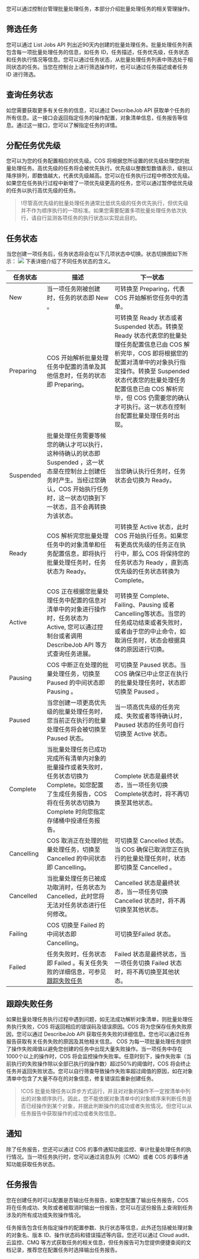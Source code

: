 您可以通过控制台管理批量处理任务，本部分介绍批量处理任务的相关管理操作。

## 筛选任务

您可以通过 List Jobs API 列出近90天内创建的批量处理任务。批量处理任务列表包含每一项批量处理任务的信息，如任务 ID，任务描述，任务优先级，任务状态和任务执行情况等信息。您可以通过任务状态，从批量处理任务列表中筛选处于相同状态的任务。当您在控制台上进行筛选操作时，也可以通过任务描述或者任务 ID 进行筛选。

## 查询任务状态

如您需要获取更多有关任务的信息，可以通过 DescribeJob API 获取单个任务的所有信息。这一接口会返回指定任务的操作配置，对象清单信息，任务报告等信息。通过这一接口，您可以了解指定任务的详情。

## 分配任务优先级

您可以为您的任务配置相应的优先级。COS 将根据您所设置的优先级处理您的批量处理任务。高优先级的任务将会被优先执行。优先级以整数型数值表示，级别以降序排列，即数值越大，代表优先级越高。您可以在任务执行过程中修改优先级。如果您在任务执行过程中新增了一项优先级更高的任务，您可以通过暂停低优先级的任务以执行高优先级的任务。

> !尽管高优先级的批量处理任务通常比低优先级的任务优先执行，但优先级并不作为顺序执行的一项标准。如果您需要配置多项批量处理任务依次执行，请自行监测各项任务的执行状态以实现此目的。

## 任务状态

当您创建一项任务后，任务状态将会在以下几项状态中切换。状态切换图如下所示：
![](https://main.qcloudimg.com/raw/9f88598e3bbdbc362949828c6f34d426.png)
下表详细介绍了不同任务状态的含义。

| 任务状态   | 描述                                                         | 下一状态                                                     |
| ---------- | ------------------------------------------------------------ | ------------------------------------------------------------ |
| New        | 当一项任务刚被创建时，任务的状态即 New 。                    | 可转换至 Preparing，代表 COS 开始解析您任务中的清单。        |
| Preparing  | COS 开始解析批量处理任务中配置的清单及其他信息时，任务的状态即 Preparing。 | 可转换至 Ready 状态或者 Suspended 状态。转换至 Ready 状态代表您的批量处理任务配置信息已由 COS 解析完毕，COS 即将根据您的配置对清单中的对象执行指定操作。转换至 Suspended 状态代表您的批量处理任务配置信息已由 COS 解析完毕，但 COS 仍需要您的确认才可执行。这一状态在控制台配置批量处理任务时出现。 |
| Suspended  | 批量处理任务需要等候您的确认才可以执行，这种待确认的状态即 Suspended ，这一状态是在控制台上创建任务时产生。当经过您确认，COS 开始执行任务时，这一状态切换到下一状态，且不会再转换为该状态。 | 当您确认执行任务时，任务状态会切换为 Ready。                 |
| Ready      | COS 解析完您批量处理任务中的对象清单和任务配置信息，即将执行批量处理任务时，任务状态为 Ready。 | 可转换至 Active 状态，此时 COS 开始执行任务。如果您有更高优先级的任务正在执行中，那么 COS 将保持您的任务状态为 Ready ，直到高优先级的任务状态转换为 Complete。 |
| Active     | COS 正在根据您批量处理任务中配置的信息对清单中的对象进行操作时，任务状态为 Active, 您可以通过控制台或者调用 DescribeJob API 等方式查询任务进展。 | 可转换至 Complete、Failing、Pausing 或者 Cancelling等状态。当您的任务成功结束或者失败时，或者由于您的中止命令，如取消任务时，状态会根据具体的原因进行切换。 |
| Pausing    | COS 中断正在处理的批量处理任务，切换至 Paused 的中间状态即 Pausing 。 | 可切换至 Paused 状态。当 COS 确保已中止您正在执行的批量处理任务时，状态即切换至 Paused 。 |
| Paused     | 当您创建一项更高优先级的批量处理任务时，您当前正在执行的批量处理任务将会被切换至 Paused 状态。 | 当一项高优先级的任务完成、失败或者等待确认时，Paused 状态的任务可自行切换至 Active 状态。 |
| Complete   | 当批量处理任务已成功完成所有清单内对象的批量操作或者失败时，任务状态切换为 Complete。如您配置了生成任务报告，COS 将在任务状态切换为Complete 时向您指定存储桶中投递任务报告。 | Complete 状态是最终状态，当一项任务切换 Complete状态时，将不再切换至其他状态。 |
| Cancelling | COS 取消正在处理的批量处理任务，切换至 Cancelled 的中间状态即 Cancelling。 | 可切换至 Cancelled 状态。当 COS 确保已取消您正在执行的批量处理任务时，状态即切换至 Cancelled 。 |
| Cancelled  | 当批量处理任务已被成功取消时，任务状态为 Cancelled，此时您将无法对任务状态进行任何修改。 | Cancelled 状态是最终状态，当一项任务切换 Cancelled 状态时，将不再切换至其他状态。 |
| Failing    | COS 切换至 Failed 的中间状态即 Cancelling。                  | 可切换至Failed 状态。                                        |
| Failed     | 任务失败时，任务状态即 Failed 。有关任务失败的详细信息，可参见 [跟踪失败任务](#1) | Failed 状态是最终状态，当一项任务切换 Failed 状态时，将不再切换至其他状态。 |

<span id=1>

## 跟踪失败任务

如果批量处理任务执行过程中遇到问题，如无法成功解析对象清单，则批量处理任务执行失败，COS 将返回相应的错误码及错误原因。COS 将为您保存任务失败原因，您可以通过 DescribeJob API 获取任务失败的详细信息。您也可以通过任务报告获取有关任务失败的原因及其他相关信息。
COS 为每一项批量处理任务提供了操作失败阈值以避免您创建的任务中出现大量失败操作。当一项任务中存在1000个以上的操作时，COS 将会监控操作失败率。任意时刻下，操作失败率（当前执行的失败操作除以全部已执行的操作数）超过50%的阈值时，COS 将会终止任务并返回失败状态。您可以自行筛查导致操作失败率超过阈值的原因，如在对象清单中包含了大量不存在的对象信息，修复错误后重新创建任务。

> !COS 批量处理任务以异步方式运行，并且对对象的操作不一定按清单中列出的对象顺序执行。因此，您不能依据对象清单中的对象顺序来判断任务是否已经操作到某个对象，并据此判断操作的成功或者失败情况。但您可以从任务报告中获取操作的成功或者失败信息。

## 通知

除了任务报告，您还可以通过 COS 的事件通知功能监控、审计批量处理任务的执行情况。当一项任务执行时，您可以通过消息队列（CMQ）或者 COS 的事件通知功能获取任务状态。

## 任务报告

您在创建任务时可以配置是否输出任务报告，如果您配置了输出任务报告，COS 将在任务成功、失败或者被取消时输出一份报告，您可以在这份报告上查询到任务涉及的所有成功或失败操作情况。

任务报告包含任务指定操作的配置参数、执行状态等信息，此外还包括被处理对象的对象名、版本 ID、操作状态码和错误描述等内容。您还可以通过 Cloud audit、云监控、CMQ 等方式获取任务的相关信息，但任务报告可为您提供便捷查阅的文档记录，推荐您在配置任务时选择输出任务报告。
